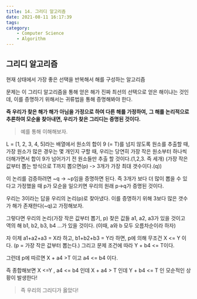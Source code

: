 ```yaml
---
title: 14. 그리디 알고리즘
date: 2021-08-11 16:17:39
tags:
category:
    - Computer Science
    - Algorithm
---
```

## 그리디 알고리즘
현재 상태에서 가장 좋은 선택을 반복해서 해를 구성하는 알고리즘


문제는 이 그리디 알고리즘을 통해 얻은 해가 진짜 최선의 선택으로 얻은 해이냐는 것인데,
이를 증명하기 위해서는 귀류법을 통해 증명해봐야 한다.


**즉 우리가 찾은 해가 해가 아님을 가정으로 하여 다른 해를 가정하여,**
**그 해를 논리적으로 추론하여 모순을 찾아내면, 우리가 찾은 그리디는 증명된 것이다.**


> 예를 통해 이해해보자.

L = \[1, 2, 3, 4, 5]라는 배열에서 원소의 합이 9 (= T)를 넘지 않도록 원소를 추출할 때, 가장 원소가 많은 경우는 몇 개인지 구할 때,
우리는 당연히 가장 작은 원소부터 하나씩 더해가면서 합이 9가 넘어가기 전 원소들만 추출 할 것이다.(1,2,3. 즉 세개)
(가장 작은 값부터 뽑는 방식으로 T까지 뽑으면(p) -> 3개가 가장 최대 갯수이다.(q))


이 논리를 검증하려면 ~q -> ~p임을 증명하면 된다.
즉 3개가 보다 더 많이 뽑을 수 있다고 가정했을 때 p가 모순을 일으키면 우리의 원래 p->q가 증명된 것이다.


우리는 3이라는 답을 우리의 논리(p)로 찾아냈다.
이를 증명하기 위해 3보다 많은 갯수가 해가 존재한다(~q)고 가정해보자.


그렇다면 우리의 논리(가장 작은 값부터 뽑기, p) 찾은 값들 a1, a2, a3가 있을 것이고
역의 해 b1, b2, b3, b4 ...가 있을 것이다.
(이때, a와 b 모두 오름차순이라 하자)


자 이제 a1+a2+a3 = X라 하고, b1+b2+b3 = Y라 하면,
p에 의해 무조건 X <= Y 이다. (p = 가장 작은 값부터 뽑는다.)
그리고 문제 조건에 따라 Y + b4 <= T이다.


그런데 p에 따르면
X + a4 >T 이고 a4 <= b4 이다.


즉 종합해보면
X <=Y , a4 <= b4 인데
X + a4 > T 인데 Y + b4 <= T 인 모순적인 상황이 발생한다!


> 즉 우리의 그리디가 옳았다!